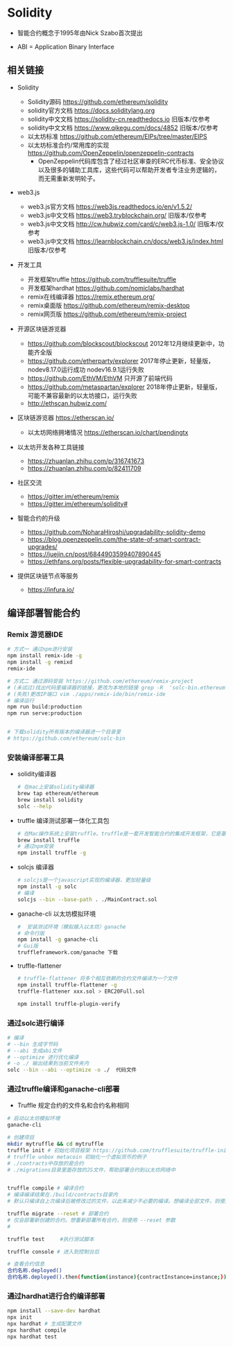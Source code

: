 
# Solidity

- 智能合约概念于1995年由Nick Szabo首次提出

- ABI = Application Binary Interface
## 相关链接
- Solidity
    - Solidity源码  https://github.com/ethereum/solidity
    - solidity官方文档 https://docs.soliditylang.org
    - solidity中文文档 https://solidity-cn.readthedocs.io   旧版本/仅参考
    - solidity中文文档 https://www.qikegu.com/docs/4852     旧版本/仅参考
    - 以太坊标准 https://github.com/ethereum/EIPs/tree/master/EIPS
    - 以太坊标准合约/常用库的实现 https://github.com/OpenZeppelin/openzeppelin-contracts 
        - OpenZeppelin代码库包含了经过社区审查的ERC代币标准、安全协议以及很多的辅助工具库，这些代码可以帮助开发者专注业务逻辑的，而无需重新发明轮子。

- web3.js
    - web3.js官方文档 https://web3js.readthedocs.io/en/v1.5.2/
    - web3.js中文文档 https://web3.tryblockchain.org/   旧版本/仅参考
    - web3.js中文文档 http://cw.hubwiz.com/card/c/web3.js-1.0/  旧版本/仅参考
    - web3.js中文文档 https://learnblockchain.cn/docs/web3.js/index.html    旧版本/仅参考

- 开发工具
    - 开发框架truffle https://github.com/trufflesuite/truffle
    - 开发框架hardhat https://github.com/nomiclabs/hardhat
    - remix在线编译器 https://remix.ethereum.org/
    - remix桌面版 https://github.com/ethereum/remix-desktop
    - remix网页版 https://github.com/ethereum/remix-project

- 开源区块链游览器
    - https://github.com/blockscout/blockscout 2012年12月继续更新中，功能齐全版
    - https://github.com/etherparty/explorer 2017年停止更新，轻量版，nodev8.17.0运行成功 nodev16.9.1运行失败
    - https://github.com/EthVM/EthVM 只开源了前端代码
    - https://github.com/metaspartan/explorer 2018年停止更新，轻量版，可能不兼容最新的以太坊接口，运行失败
    - http://ethscan.hubwiz.com/

- 区块链游览器 https://etherscan.io/
    - 以太坊网络拥堵情况 https://etherscan.io/chart/pendingtx

- 以太坊开发各种工具链接 
    - https://zhuanlan.zhihu.com/p/316741673
    - https://zhuanlan.zhihu.com/p/82411709

- 社区交流
    - https://gitter.im/ethereum/remix
    - https://gitter.im/ethereum/solidity#

- 智能合约的升级
    - https://github.com/NoharaHiroshi/upgradability-solidity-demo
    - https://blog.openzeppelin.com/the-state-of-smart-contract-upgrades/
    - https://juejin.cn/post/6844903599407890445
    - https://ethfans.org/posts/flexible-upgradability-for-smart-contracts

- 提供区块链节点等服务
    - https://infura.io/

## 编译部署智能合约
### Remix 游览器IDE
```bash
# 方式一 通过npm进行安装
npm install remix-ide -g
npm install -g remixd
remix-ide

# 方式二 通过源码安装 https://github.com/ethereum/remix-project
# (未试过)找出代码里编译器的链接，更改为本地的链接 grep -R  'solc-bin.ethereum.org' ./
# (失败)更改IP端口 vim ./apps/remix-ide/bin/remix-ide
# 编译运行
npm run build:production
npm run serve:production


# 下载solidity所有版本的编译器进一个目录里
# https://github.com/ethereum/solc-bin
```


### 安装编译部署工具
- solidity编译器
    ```bash
    # 在mac上安装solidity编译器
    brew tap ethereum/ethereum
    brew install solidity
    solc --help
    ```

- truffle 编译测试部署一体化工具包
    ```bash
    # 在Mac操作系统上安装truffle。truffle是一套开发智能合约的集成开发框架，它是基于javascript的，它的好处是能够解决从智能合约的编译，单元测试，发布，调试一体系的管理
    brew install truffle
    # 通过npm安装
    npm install truffle -g
    ```

- solcjs 编译器
    ```bash
    # solcjs是一个javascript实现的编译器，更加轻量级
    npm install -g solc 
    # 编译
    solcjs --bin --base-path . ./MainContract.sol
    ```

- ganache-cli 以太坊模拟环境
    ```bash
    #  安装测试环境（模拟接入以太坊）ganache
    # 命令行版
    npm install -g ganache-cli 
    # Gui版
    truffleframework.com/ganache 下载
    ```

- truffle-flattener 
    ```bash
    # truffle-flattener 将多个相互依赖的合约文件编译为一个文件
    npm install truffle-flattener -g
    truffle-flattener xxx.sol > ERC20Full.sol

    npm install truffle-plugin-verify
    ```

### 通过solc进行编译
```bash
# 编译
# --bin 生成字节码
# --abi 生成abi文件
# --optimize 进行优化编译
# -o ./ 输出结果到当前文件夹内
solc --bin --abi --optimize -o ./  代码文件 
```

### 通过truffle编译和ganache-cli部署
- Truffle 规定合约的文件名和合约名称相同
```bash
# 启动以太坊模拟环境
ganache-cli

# 创建项目
mkdir mytruffle && cd mytruffle
truffle init # 初始化项目框架 https://github.com/trufflesuite/truffle-init-webpack
# truffle unbox metacoin 初始化一个虚拟货币的例子
# ./contracts中存放的是合约
# ./migrations目录里面存放的JS文件，帮助部署合约到以太坊网络中


truffle compile # 编译合约
# 编译编译结果在./build/contracts目录内
# 默认只编译自上次编译后被修改过的文件，以此来减少不必要的编译。想编译全部文件，则使用 --compile-all 参数

truffle migrate --reset # 部署合约
# 仅会部署新创建的合约。想重新部署所有合约，则使用 --reset 参数
# 

truffle test     #执行测试脚本
```

```bash
truffle console # 进入到控制台后

# 查看合约信息
合约名称.deployed()
合约名称.deployed().then(function(instance){contractInstance=instance;});

```

### 通过hardhat进行合约编译部署
```bash
npm install --save-dev hardhat 
npx init
npx hardhat # 生成配置文件
npx hardhat compile
npx hardhat test
```